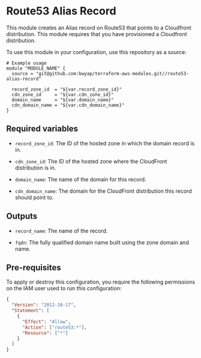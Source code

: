 # Route53 Alias Record

This module creates an Alias record on Route53 that points to a Cloudfront distribution.
This module requires that you have provisioned a Cloudfront distribution.

To use this module in your configuration, use this repository as a source:

```hcl
# Example usage
module "MODULE_NAME" {
  source = "git@github.com:bwyap/terraform-aws-modules.git//route53-alias-record"

  record_zone_id  = "${var.record_zone_id}"
  cdn_zone_id     = "${var.cdn_zone_id}"
  domain_name     = "${var.domain_name}"
  cdn_domain_name = "${var.cdn_domain_name}"
}
```

## Required variables

- `record_zone_id`: The ID of the hosted zone in which the domain record is in.

- `cdn_zone_id`: The ID of the hosted zone where the CloudFront distribution is in.

- `domain_name`: The name of the domain for this record.

- `cdn_domain_name`: The domain for the CloudFront distribution this record should point to.


## Outputs

- `record_name`: The name of the record.

- `fqdn`: The fully qualified domain name built using the zone domain and name.


## Pre-requisites

To apply or destroy this configuration, you require the following permissions on the IAM user used to run this configuration:

```json
{
  "Version": "2012-10-17",
  "Statement": [
    {
      "Effect": "Allow",
      "Action": ["route53:*"],
      "Resource": ["*"]
    }
  ]
}
```

